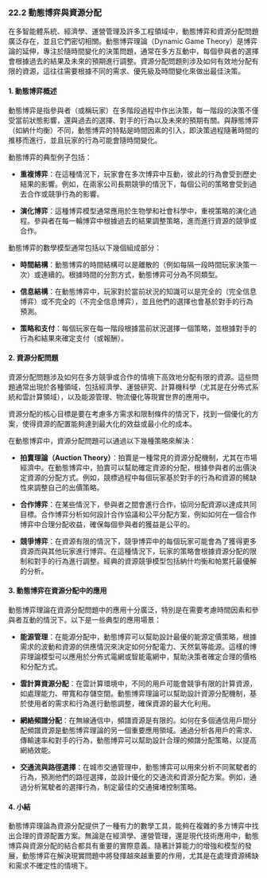 ### 22.2 動態博弈與資源分配

在多智能體系統、經濟學、運營管理及許多工程領域中，動態博弈和資源分配問題廣泛存在，並且它們密切相關。動態博弈理論（Dynamic Game Theory）是博弈論的延伸，專注於隨時間變化的決策問題，通常在多方互動中，每個參與者的選擇會根據過去的結果及未來的預期進行調整。資源分配問題則涉及如何有效地分配有限的資源，這往往需要根據不同的需求、優先級及時間變化來做出最佳決策。

#### 1. 動態博弈概述

動態博弈是指參與者（或稱玩家）在多階段過程中作出決策，每一階段的決策不僅受當前狀態影響，還與過去的選擇、對手的行為以及未來的預期有關。與靜態博弈（如納什均衡）不同，動態博弈的特點是時間因素的引入，即決策過程隨著時間的推移而進行，並且玩家的行為可能會隨時間變化。

動態博弈的典型例子包括：

- **重複博弈**：在這種情況下，玩家會在多次博弈中互動，彼此的行為會受到歷史結果的影響。例如，在兩家公司長期競爭的情況下，每個公司的策略會受到過去合作或競爭行為的影響。

- **演化博弈**：這種博弈模型通常應用於生物學和社會科學中，重視策略的演化過程。參與者在每一輪博弈中根據過去的結果調整策略，進而進行資源的競爭或合作。

動態博弈的數學模型通常包括以下幾個組成部分：

- **時間結構**：動態博弈的時間結構可以是離散的（例如每隔一段時間玩家決策一次）或連續的。根據時間的分割方式，動態博弈可分為不同類型。

- **信息結構**：在動態博弈中，玩家對於當前狀況的知識可以是完全的（完全信息博弈）或不完全的（不完全信息博弈），並且他們的選擇也會基於對手的行為預測。

- **策略和支付**：每個玩家在每一階段根據當前狀況選擇一個策略，並根據對手的行為和結果來確定支付（或報酬）。

#### 2. 資源分配問題

資源分配問題涉及如何在多方競爭或合作的情境下高效地分配有限的資源。這些問題通常出現於各種領域，包括經濟學、運營研究、計算機科學（尤其是在分佈式系統和雲計算領域），以及能源管理、物流優化等現實世界的應用中。

資源分配的核心目標是要在考慮多方需求和限制條件的情況下，找到一個優化的方案，使得資源的配置能夠達到最大化的效益或最小化的成本。

在動態博弈中，資源分配問題可以通過以下幾種策略來解決：

- **拍賣理論（Auction Theory）**：拍賣是一種常見的資源分配機制，尤其在市場經濟中。在動態博弈中，拍賣可以幫助確定資源的分配，根據參與者的出價決定資源的分配方式。例如，競標過程中每個玩家基於對手的行為和資源的稀缺性來調整自己的出價策略。

- **合作博弈**：在某些情況下，參與者之間會進行合作，協同分配資源以達成共同目標。合作博弈分析如何設計合作協議和公平分配方案，例如如何在一個合作博弈中合理分配收益，確保每個參與者的獲益是公平的。

- **競爭博弈**：在資源有限的情況下，競爭博弈中的每個玩家可能會為了獲得更多資源而與其他玩家進行博弈。在這種情況下，玩家的策略會根據資源分配的限制和對手的行為進行調整。經典的資源競爭模型包括納什均衡和帕累托最優解的分析。

#### 3. 動態博弈在資源分配中的應用

動態博弈理論在資源分配問題中的應用十分廣泛，特別是在需要考慮時間因素和參與者互動的情況下。以下是一些典型的應用場景：

- **能源管理**：在能源分配中，動態博弈可以幫助設計最優的能源定價策略，根據需求的波動和資源的供應情況來決定如何分配電力、天然氣等能源。這樣的博弈理論模型可以應用於分佈式電網或智能電網中，幫助決策者確定合理的價格和分配方式。

- **雲計算資源分配**：在雲計算環境中，不同的用戶可能會競爭有限的計算資源，如處理能力、帶寬和存儲空間。動態博弈理論可以幫助設計資源分配機制，基於使用者的需求和行為進行動態調整，確保資源的最大化利用。

- **網絡頻譜分配**：在無線通信中，頻譜資源是有限的。如何在多個通信用戶間分配頻譜資源是動態博弈理論的另一個重要應用領域。通過分析各用戶的需求、傳輸速率和對手的行為，動態博弈可以幫助設計合理的頻譜分配策略，以提高網絡效能。

- **交通流與路徑選擇**：在城市交通管理中，動態博弈可以用來分析不同駕駛者的行為，預測他們的路徑選擇，並設計優化的交通流和資源分配方案。例如，通過分析駕駛者的選擇行為，制定最佳的交通擁堵控制策略。

#### 4. 小結

動態博弈理論為資源分配提供了一種有力的數學工具，能夠在複雜的多方博弈中找出合理的資源配置方案。無論是在經濟學、運營管理，還是現代技術應用中，動態博弈與資源分配的結合都具有重要的實際意義。隨著計算能力的增強和模型的發展，動態博弈在解決現實問題中將發揮越來越重要的作用，尤其是在處理資源稀缺和需求不確定性的情境下。